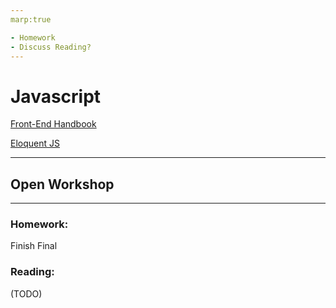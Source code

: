 ```yaml
---
marp:true

- Homework
- Discuss Reading?
---
```

# Javascript
[Front-End Handbook](https://frontendmasters.com/guides/front-end-handbook/2019/#4.10)

[Eloquent JS](https://eloquentjavascript.net)

---
## Open Workshop
---

### Homework:
Finish Final

### Reading:
(TODO)